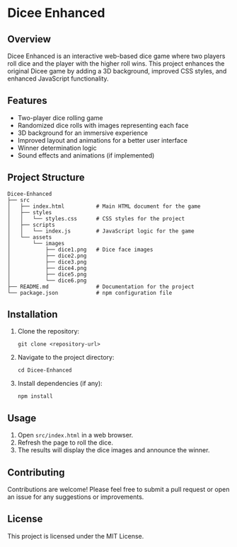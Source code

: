 # Dicee Enhanced

## Overview
Dicee Enhanced is an interactive web-based dice game where two players roll dice and the player with the higher roll wins. This project enhances the original Dicee game by adding a 3D background, improved CSS styles, and enhanced JavaScript functionality.

## Features
- Two-player dice rolling game
- Randomized dice rolls with images representing each face
- 3D background for an immersive experience
- Improved layout and animations for a better user interface
- Winner determination logic
- Sound effects and animations (if implemented)

## Project Structure
```
Dicee-Enhanced
├── src
│   ├── index.html          # Main HTML document for the game
│   ├── styles
│   │   └── styles.css      # CSS styles for the project
│   ├── scripts
│   │   └── index.js        # JavaScript logic for the game
│   └── assets
│       └── images
│           ├── dice1.png   # Dice face images
│           ├── dice2.png
│           ├── dice3.png
│           ├── dice4.png
│           ├── dice5.png
│           └── dice6.png
├── README.md               # Documentation for the project
└── package.json            # npm configuration file
```

## Installation
1. Clone the repository:
   ```
   git clone <repository-url>
   ```
2. Navigate to the project directory:
   ```
   cd Dicee-Enhanced
   ```
3. Install dependencies (if any):
   ```
   npm install
   ```

## Usage
1. Open `src/index.html` in a web browser.
2. Refresh the page to roll the dice.
3. The results will display the dice images and announce the winner.

## Contributing
Contributions are welcome! Please feel free to submit a pull request or open an issue for any suggestions or improvements.

## License
This project is licensed under the MIT License.